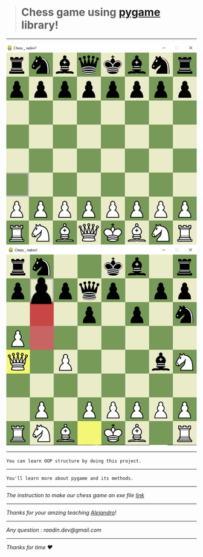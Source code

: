 ># Chess game using [pygame](https://www.pygame.org/wiki/tutorials) library!
***
![alt text](https://github.com/radini1/Chess_Game/blob/main/img1.png)
![alt text](https://github.com/radini1/Chess_Game/blob/main/img2.png)
***
`You can learn OOP structure by doing this project.`
***
`You'll learn more about pygame and its methods.`
***
_The instruction to make our chess game an exe file [link](https://www.geeksforgeeks.org/convert-python-script-to-exe-file/)_
***
_Thanks for your amzing teaching [Alejandro](https://github.com/AlejoG10)!_
***
_Any question : raadin.dev@gmail.com_
***
_Thanks for time :heart:_


